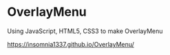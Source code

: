 # OverlayMenu
Using JavaScript, HTML5, CSS3 to make OverlayMenu

https://insomnia1337.github.io/OverlayMenu/
